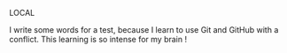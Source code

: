 LOCAL

I write some words for a test, because I learn to use Git and GitHub with a conflict.
This learning is so intense for my brain ! 
